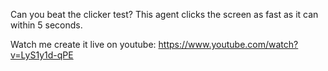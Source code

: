 Can you beat the clicker test? This agent clicks the screen as fast as it can within 5 seconds.

Watch me create it live on youtube: https://www.youtube.com/watch?v=LyS1y1d-qPE
